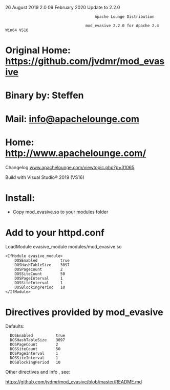 26 August 2019 2.0
09 February 2020 Update to 2.2.0


                                           Apache Lounge Distribution

                                       mod_evasive 2.2.0 for Apache 2.4 Win64 VS16

# Original Home: https://github.com/jvdmr/mod_evasive
# Binary by: Steffen
# Mail: info@apachelounge.com
# Home: http://www.apachelounge.com/

Changelog www.apachelounge.com/viewtopic.php?p=31065

Build with Visual Studio® 2019 (VS16)

# Install:

- Copy mod_evasive.so to your modules folder 


# Add to your httpd.conf

LoadModule evasive_module modules/mod_evasive.so

    <IfModule evasive_module>
        DOSEnabled          true
        DOSHashTableSize    3097
        DOSPageCount        2
        DOSSiteCount        50
        DOSPageInterval     1
        DOSSiteInterval     1
        DOSBlockingPeriod   10
    </IfModule>


# Directives provided by mod_evasive

Defaults:

      DOSEnabled          true
      DOSHashTableSize    3097
      DOSPageCount        2
      DOSSiteCount        50
      DOSPageInterval     1
      DOSSiteInterval     1
      DOSBlockingPeriod   10
 
Other directives and info , see:

 https://github.com/jvdmr/mod_evasive/blob/master/README.md
